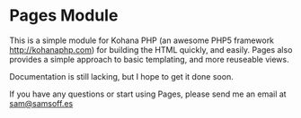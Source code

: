 # Pages Module

This is a simple module for Kohana PHP (an awesome PHP5 framework http://kohanaphp.com) for building the HTML <head> quickly, and easily. Pages also provides a simple approach to basic templating, and more reuseable views.

Documentation is still lacking, but I hope to get it done soon.

If you have any questions or start using Pages, please send me an email at sam@samsoff.es